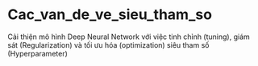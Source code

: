 # Cac_van_de_ve_sieu_tham_so
 Cải thiện mô hình Deep Neural Network với việc tinh chỉnh (tuning), giám sát (Regularization) và tối ưu hóa (optimization) siêu tham số (Hyperparameter)
